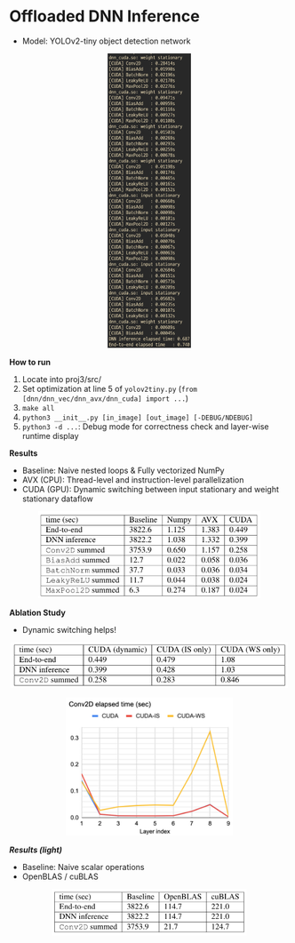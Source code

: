 # Offloaded DNN Inference
- Model: YOLOv2-tiny object detection network
<p align="center">
  <img width="150" src="./assets/img_2.png">
</p>

**How to run**
1. Locate into proj3/src/
2. Set optimization at line 5 of `yolov2tiny.py` (`from [dnn/dnn_vec/dnn_avx/dnn_cuda] import ...`)
3. `make all`
4. `python3 __init__.py [in_image] [out_image] [-DEBUG/NDEBUG]`
5. `python3 -d ...`: Debug mode for correctness check and layer-wise runtime display

**Results**
- Baseline: Naive nested loops & Fully vectorized NumPy
- AVX (CPU): Thread-level and instruction-level parallelization
- CUDA (GPU): Dynamic switching between input stationary and weight stationary dataflow
<p align="center">
  <img width="400" src="./assets/img_4.png">
</p>

**Ablation Study**
- Dynamic switching helps!
<p align="center">
  <img width="500" src="./assets/img_5.png">
</p>
<p align="center">
  <img width="300" src="./assets/img.png">
</p>

***Results (light)***
- Baseline: Naive scalar operations
- OpenBLAS / cuBLAS
<p align="center">
  <img width="350" src="./assets/img_3.png">
</p>

